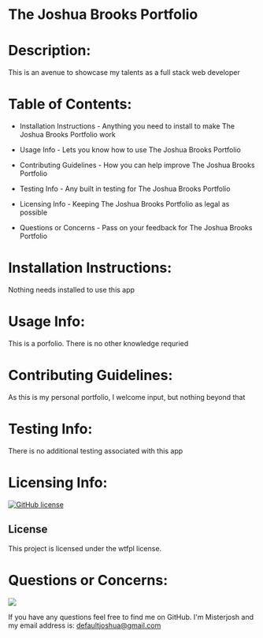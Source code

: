 # The Joshua Brooks Portfolio
   
# Description: 
   This is an avenue to showcase my talents as a full stack web developer

# Table of Contents:

  - Installation Instructions - Anything you need to install to make The Joshua Brooks Portfolio work

  - Usage Info - Lets you know how to use The Joshua Brooks Portfolio

  - Contributing Guidelines - How you can help improve The Joshua Brooks Portfolio

  - Testing Info - Any built in testing for The Joshua Brooks Portfolio

  - Licensing Info - Keeping The Joshua Brooks Portfolio as legal as possible
  
  - Questions or Concerns - Pass on your feedback for The Joshua Brooks Portfolio


# Installation Instructions: 
  Nothing needs installed to use this app

# Usage Info: 
  This is a porfolio. There is no other knowledge requried

# Contributing Guidelines: 
  As this is my personal portfolio, I welcome input, but nothing beyond that

# Testing Info: 
  There is no additional testing associated with this app

# Licensing Info:

  [![GitHub license](https://img.shields.io/badge/license-wtfpl-blue.svg)](https://github.com/Misterjosh/the-joshua-brooks-portfolio)

  ## License

This project is licensed under the wtfpl license.

# Questions or Concerns: 

![](https://avatars0.githubusercontent.com/u/58442707?v=4) 

If you have any questions feel free to find me on GitHub. I'm Misterjosh and my email address is: defaultjoshua@gmail.com